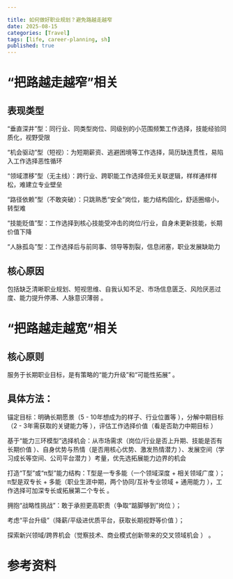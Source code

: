 ```yaml
---

title: 如何做好职业规划？避免路越走越窄
date: 2025-08-15
categories: [Travel]
tags: [life, career-planning, sh]
published: true
---
```



# “把路越走越窄”相关

## 表现类型

“垂直深井”型：同行业、同类型岗位、同级别的小范围频繁工作选择，技能经验同质化，视野受限 

“机会驱动”型（短视）：为短期薪资、逃避困境等工作选择，简历缺连贯性，易陷入工作选择恶性循环  

“领域漂移”型（无主线）：跨行业、跨职能工作选择但无关联逻辑，样样通样样松，难建立专业壁垒  

“路径依赖”型（不敢突破）：只跳熟悉“安全”岗位，能力结构固化，舒适圈缩小，转型难  

“技能贬值”型：工作选择到核心技能受冲击的岗位/行业，自身未更新技能，长期价值下降  

“人脉孤岛”型：工作选择后与前同事、领导等割裂，信息闭塞，职业发展缺助力  

## 核心原因

包括缺乏清晰职业规划、短视思维、自我认知不足、市场信息匮乏、风险厌恶过度、能力提升停滞、人脉意识薄弱 。

# “把路越走越宽”相关

## 核心原则

服务于长期职业目标，是有策略的“能力升级”和“可能性拓展” 。

## 具体方法：  

锚定目标：明确长期愿景（5 - 10年想成为的样子、行业位置等 ），分解中期目标（2 - 3年需获取的关键能力等 ），评估工作选择价值（看是否助力中期目标 ） 

基于“能力三环模型”选择机会：从市场需求（岗位/行业是否上升期、技能是否有长期价值 ）、自身优势与热情（是否用核心优势、激发热情潜力 ）、发展空间（学习成长等空间、公司平台潜力 ）考量，优先选拓展能力边界的机会  

打造“T型”或“π型”能力结构：T型是一专多能（一个领域深度 + 相关领域广度 ）；π型是双专长 + 多能（职业生涯中期，两个协同/互补专业领域 + 通用能力 ），工作选择可加深专长或拓展第二个专长 。

拥抱“战略性挑战”：敢于承担更高职责（争取“踮脚够到”岗位 ）；

考虑“平台升级”（降薪/平级进优质平台，获取长期视野等价值 ）；

探索新兴领域/跨界机会（觉察技术、商业模式创新带来的交叉领域机会 ） 。

# 参考资料

